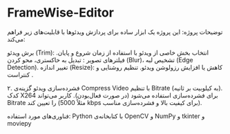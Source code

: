 # FrameWise-Editor

توضیحات پروژه:
این پروژه یک ابزار ساده برای پردازش ویدئوها با قابلیت‌های زیر فراهم می‌کند:

برش ویدئو (Trim): انتخاب بخش خاصی از ویدئو با استفاده از زمان شروع و پایان.
فیلترهای تصویر : تبدیل به خاکستری، محو کردن (Blur)، تشخیص لبه (Edge Detection).
تغییر اندازه (Resize): کاهش یا افزایش رزولوشن ویدئو.
تنظیم روشنایی و کنتراست .

۲. فشرده‌سازی ویدئو
گزینه‌ی Compress Video با تنظیم Bitrate (به کیلوبیت بر ثانیه).
کدک X264 برای فشرده‌سازی استفاده می‌شود (در صورت فعال‌بودن).
کاربر می‌تواند Bitrate را تعیین کند (مثلاً 5000 kbps برای کیفیت بالا و فشرده‌سازی مناسب).

فناوری‌های مورد استفاده:
Python با کتابخانه‌ی OpenCV و NumPy و tkinter و moviepy
